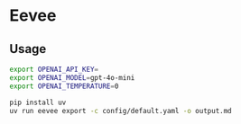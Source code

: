 # Eevee

## Usage

```sh
export OPENAI_API_KEY=
export OPENAI_MODEL=gpt-4o-mini
export OPENAI_TEMPERATURE=0

pip install uv
uv run eevee export -c config/default.yaml -o output.md
```
